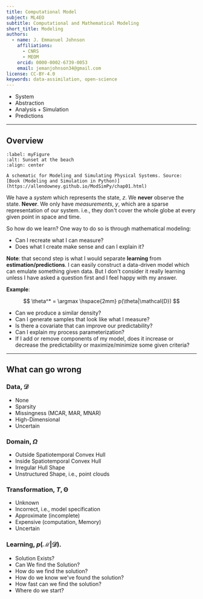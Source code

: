 ```yaml
---
title: Computational Model
subject: ML4EO
subtitle: Computational and Mathematical Modeling
short_title: Modeling
authors:
  - name: J. Emmanuel Johnson
    affiliations:
      - CNRS
      - MEOM
    orcid: 0000-0002-6739-0053
    email: jemanjohnson34@gmail.com
license: CC-BY-4.0
keywords: data-assimilation, open-science
---
```


* System
* Abstraction
* Analysis + Simulation
* Predictions


***
## Overview

```{figure} https://github.com/AllenDowney/ModSim/raw/main/figs/modeling_framework.png
:label: myFigure
:alt: Sunset at the beach
:align: center

A schematic for Modeling and Simulating Physical Systems. Source: [Book (Modeling and Simulation in Python)](https://allendowney.github.io/ModSimPy/chap01.html)
```

We have a *system* which represents the state, $z$.
We **never** observe the state. **Never**.
We only have *measurements*, $y$, which are a sparse representation of our system. i.e., they don't cover the whole globe at every given point in space and time.

So how do we learn? 
One way to do so is through mathematical modeling:
* Can I recreate what I can measure? 
* Does what I create make sense and can I explain it?



**Note**: that second step is what I would separate **learning** from **estimation/predictions**.
I can easily construct a data-driven model which can emulate something given data.
But I don't consider it really learning unless I have asked a question first and I feel happy with my answer.

**Example**:

$$
\theta^* = \argmax \hspace{2mm} p(\theta|\mathcal{D})
$$

* Can we produce a similar density?
* Can I generate samples that look like what I measure?
* Is there a covariate that can improve our predictability?
* Can I explain my process parameterization? 
* If I add or remove components of my model, does it increase or decrease the predictability or maximize/minimize some given criteria?



***
## What can go wrong

### Data, $\mathcal{D}$

* None
* Sparsity
* Missingness (MCAR, MAR, MNAR)
* High-Dimensional 
* Uncertain

### Domain, $\Omega$

* Outside Spatiotemporal Convex Hull
* Inside Spatiotemporal Convex Hull
* Irregular Hull Shape
* Unstructured Shape, i.e., point clouds

### Transformation, $T,\mathcal{\Theta}$

* Unknown
* Incorrect, i.e., model specification
* Approximate (incomplete)
* Expensive (computation, Memory)
* Uncertain

### Learning, $p(\mathcal{M}|\mathcal{D})$.

* Solution Exists?
* Can We find the Solution?
* How do we find the solution?
* How do we know we've found the solution?
* How fast can we find the solution?
* Where do we start?
